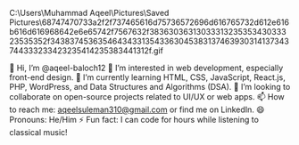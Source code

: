 
   C:\Users\Muhammad Aqeel\Pictures\Saved Pictures\68747470733a2f2f737465616d75736572696d616765732d612e616b616d616968642e6e65742f7567632f3836303631303331323535343033323535352f343837453635464343313543363045383137463930314137343744333233423235414235383441312f.gif

👋 Hi, I’m @aqeel-baloch12
👀 I’m interested in web development, especially front-end design.
🌱 I’m currently learning HTML, CSS, JavaScript, React.js, PHP, WordPress, and Data Structures and Algorithms (DSA).
💞️ I’m looking to collaborate on open-source projects related to UI/UX or web apps.
📫 How to reach me: aqeelsuleman310@gmail.com or find me on LinkedIn.
😄 Pronouns: He/Him
⚡ Fun fact: I can code for hours while listening to classical music!

<!---
aqeel-baloch12/aqeel-baloch12 is a ✨ special ✨ repository because its `README.md` (this file) appears on your GitHub profile.
You can click the Preview link to take a look at your changes.
--->
